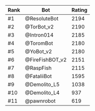 Rank|Bot|Rating
---|---|---
#1|@ResoluteBot|2194
#2|@TorBot_v2|2190
#3|@Intron014|2185
#4|@ToromBot|2180
#5|@YoBot_v2|2180
#6|@FireFishBOT_v2|2151
#7|@RaspFish|2115
#8|@FataliiBot|1595
#9|@Demolito_L5|1038
#10|@Demolito_L4|937
#11|@pawnrobot|619
